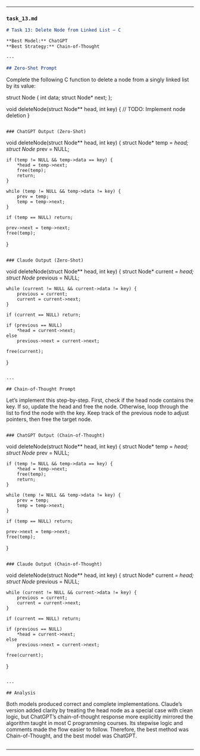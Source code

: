 
---

### `task_13.md`

```markdown
# Task 13: Delete Node from Linked List – C

**Best Model:** ChatGPT  
**Best Strategy:** Chain-of-Thought  

---

## Zero-Shot Prompt
```
Complete the following C function to delete a node from a singly linked list by its value:

struct Node {
    int data;
    struct Node* next;
};

void deleteNode(struct Node** head, int key) {
    // TODO: Implement node deletion
}
```

### ChatGPT Output (Zero-Shot)
```
void deleteNode(struct Node** head, int key) {
    struct Node* temp = *head;
    struct Node* prev = NULL;

    if (temp != NULL && temp->data == key) {
        *head = temp->next;
        free(temp);
        return;
    }

    while (temp != NULL && temp->data != key) {
        prev = temp;
        temp = temp->next;
    }

    if (temp == NULL) return;

    prev->next = temp->next;
    free(temp);
}
```

### Claude Output (Zero-Shot)
```
void deleteNode(struct Node** head, int key) {
    struct Node* current = *head;
    struct Node* previous = NULL;

    while (current != NULL && current->data != key) {
        previous = current;
        current = current->next;
    }

    if (current == NULL) return;

    if (previous == NULL)
        *head = current->next;
    else
        previous->next = current->next;

    free(current);
}
```

---

## Chain-of-Thought Prompt
```
Let’s implement this step-by-step. First, check if the head node contains the key. If so, update the head and free the node. Otherwise, loop through the list to find the node with the key. Keep track of the previous node to adjust pointers, then free the target node.
```

### ChatGPT Output (Chain-of-Thought)
```
void deleteNode(struct Node** head, int key) {
    struct Node* temp = *head;
    struct Node* prev = NULL;

    if (temp != NULL && temp->data == key) {
        *head = temp->next;
        free(temp);
        return;
    }

    while (temp != NULL && temp->data != key) {
        prev = temp;
        temp = temp->next;
    }

    if (temp == NULL) return;

    prev->next = temp->next;
    free(temp);
}
```

### Claude Output (Chain-of-Thought)
```
void deleteNode(struct Node** head, int key) {
    struct Node* current = *head;
    struct Node* previous = NULL;

    while (current != NULL && current->data != key) {
        previous = current;
        current = current->next;
    }

    if (current == NULL) return;

    if (previous == NULL)
        *head = current->next;
    else
        previous->next = current->next;

    free(current);
}
```

---

## Analysis
```
Both models produced correct and complete implementations. Claude’s version added clarity by treating the head node as a special case with clean logic, but ChatGPT’s chain-of-thought response more explicitly mirrored the algorithm taught in most C programming courses. Its stepwise logic and comments made the flow easier to follow. Therefore, the best method was Chain-of-Thought, and the best model was ChatGPT.
```
```

---